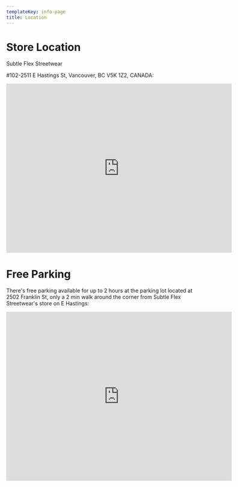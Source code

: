 ```yaml
---
templateKey: info-page
title: Location
---
```

# Store Location

Subtle Flex Streetwear

\#102-2511 E Hastings St, Vancouver, BC V5K 1Z2, CANADA:

<iframe src="https://www.google.com/maps/embed?pb=!1m18!1m12!1m3!1d1301.3710206907574!2d-123.05511145273357!3d49.28128499586419!2m3!1f0!2f0!3f0!3m2!1i1024!2i768!4f13.1!3m3!1m2!1s0x5486712204d10c1f%3A0x4e346f2e9f55c962!2s2511%20E%20Hastings%20St%20%23102%2C%20Vancouver%2C%20BC%20V5K%201Z2!5e0!3m2!1sen!2sca!4v1629402854259!5m2!1sen!2sca" width="600" height="450" style="border:0;" allowfullscreen="" loading="lazy"></iframe>



# Free Parking

There's free parking available for up to 2 hours at the parking lot located at 2502 Franklin St, only a 2 min walk around the corner from Subtle Flex Streetwear's store on E Hastings:

<iframe src="https://www.google.com/maps/embed?pb=!1m18!1m12!1m3!1d1301.357971121225!2d-123.05434720812893!3d49.281779500048714!2m3!1f0!2f0!3f0!3m2!1i1024!2i768!4f13.1!3m3!1m2!1s0x54867121ef7ad11f%3A0x875476d10fa33ffe!2s2502%20Franklin%20St%2C%20Vancouver%2C%20BC%20V5K%201X5!5e0!3m2!1sen!2sca!4v1629402978122!5m2!1sen!2sca" width="600" height="450" style="border:0;" allowfullscreen="" loading="lazy"></iframe>